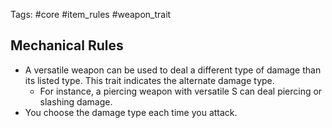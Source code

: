 Tags: #core #item_rules #weapon_trait  

## Mechanical Rules

- A versatile weapon can be used to deal a different type of damage than its listed type. This trait indicates the alternate damage type.
	- For instance, a piercing weapon with versatile S can deal piercing or slashing damage. 
- You choose the damage type each time you attack.
